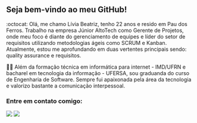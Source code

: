 ## Seja bem-vindo ao meu GitHub! 
:octocat: Olá, me chamo Lívia Beatriz, tenho 22 anos e resido em Pau dos Ferros. Trabalho na empresa Júnior AltoTech como Gerente de Projetos, onde meu foco é diante do gerenciamento de equipes e líder do setor de requisitos utilizando metodologias ágeis como SCRUM e Kanban. Atualmente, estou me aprofundando em duas vertentes principais sendo: quality assurance e requisitos.

:woman_technologist: Além da formação técnica em informática para internet - IMD/UFRN e bacharel em tecnologia da informação - UFERSA, sou graduanda do curso de Engenharia de Software. Sempre fui apaixonada pela área da tecnologia e valorizo bastante a comunicação interpessoal.

### Entre em contato comigo:
[<img src="https://img.shields.io/badge/Gmail-D14836?style=for-the-badge&logo=gmail&logoColor=white" />](mailto:liviabeatrizmaia7@gmail.com)
[<img src="https://img.shields.io/badge/-LinkedIn-%230077B5?style=for-the-badge&logo=linkedin&logoColor=white" target="_blank" />](https://www.linkedin.com/in/liviabeatrizml/)
